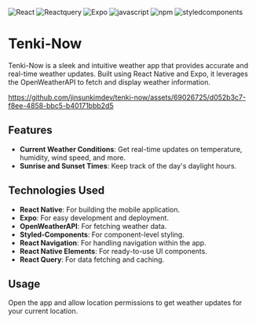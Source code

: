 <img alt="React" src ="https://img.shields.io/badge/React Native-61DAFB.svg?&style=flat-square&logo=React&logoColor=white"/> <img alt="Reactquery" src ="https://img.shields.io/badge/Reactquery-FF4154.svg?&style=flat-square&logo=reactquery&logoColor=white"/> <img alt="Expo" src ="https://img.shields.io/badge/Expo-000020.svg?&style=flat-square&logo=expo&logoColor=white"/> <img alt="javascript" src ="https://img.shields.io/badge/Javascript-F7DF1E.svg?&style=flat-square&logo=javascript&logoColor=white"/> <img alt="npm" src ="https://img.shields.io/badge/npm-CB3837.svg?&style=flat-square&logo=npm&logoColor=white"/> <img alt="styledcomponents" src ="https://img.shields.io/badge/styledcomponents-DB7093.svg?&style=flat-square&logo=styledcomponents&logoColor=white"/>


# Tenki-Now

Tenki-Now is a sleek and intuitive weather app that provides accurate and real-time weather updates. Built using React Native and Expo, it leverages the OpenWeatherAPI to fetch and display weather information. 

https://github.com/jinsunkimdev/tenki-now/assets/69026725/d052b3c7-f8ee-4858-bbc5-b40171bbb2d5

## Features

- **Current Weather Conditions**: Get real-time updates on temperature, humidity, wind speed, and more.
- **Sunrise and Sunset Times**: Keep track of the day's daylight hours.

## Technologies Used

- **React Native**: For building the mobile application.
- **Expo**: For easy development and deployment.
- **OpenWeatherAPI**: For fetching weather data.
- **Styled-Components**: For component-level styling.
- **React Navigation**: For handling navigation within the app.
- **React Native Elements**: For ready-to-use UI components.
- **React Query**: For data fetching and caching.

## Usage
Open the app and allow location permissions to get weather updates for your current location.
